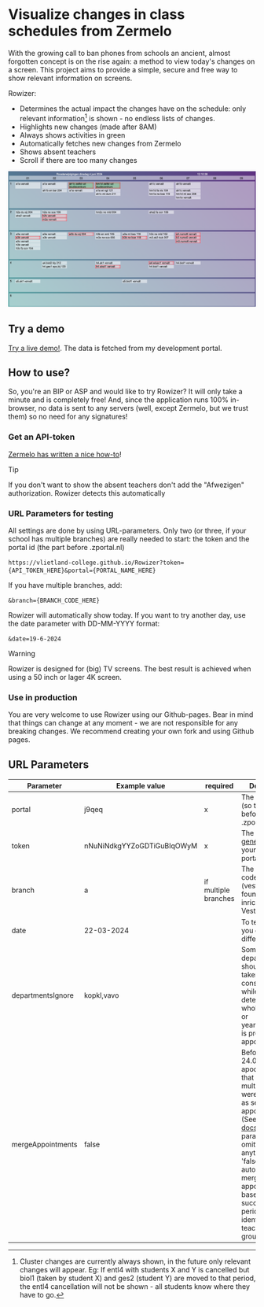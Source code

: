 # Visualize changes in class schedules from Zermelo

With the growing call to ban phones from schools an ancient, almost forgotten concept is on the rise again: a method 
to view today's changes on a screen. This project aims to provide a simple, secure and free way to show relevant 
information on screens. 

Rowizer: 
- Determines the actual impact the changes have on the schedule: only relevant information[^1] is shown - no endless lists of changes. 
- Highlights new changes (made after 8AM)
- Always shows activities in green 
- Automatically fetches new changes from Zermelo
- Shows absent teachers 
- Scroll if there are too many changes



[^1]:  Cluster changes are currently always shown, in the future only relevant changes will appear. Eg: If entl4 with students X and Y is cancelled but biol1 (taken by student X) and ges2 (student Y) are moved to that period, the entl4 cancellation will not be shown - all students know where they have to go.

![Screenshot of a live Rowizer example](/assets/img/example.png)

## Try a demo
[Try a live demo!](https://vlietland-college.github.io/Rowizer?token=2dj7g4pjs197hm263rmbq6m9i2&portal=j9qeq&date=19-6-2024&branch=a). The data is fetched from my development portal. 

## How to use?
So, you're an BIP or ASP and would like to try Rowizer? It will only take a minute and is completely free! And, since the application runs 100% in-browser, no data is sent to any servers (well, except Zermelo, but we trust them) so no need for any signatures!

### Get an API-token
[Zermelo has written a nice how-to](https://support.zermelo.nl/guides/applicatiebeheerder/koppelingen/overige-koppelingen-2/koppeling-met-overige-externe-partijen#stap_1_gebruiker_toevoegen)! 
> [!TIP]
> If you don't want to show the absent teachers don't add the "Afwezigen" authorization. Rowizer detects this automatically

### URL Parameters for testing
All settings are done by using URL-parameters. Only two (or three, if your school has multiple branches) are really needed to start: the token and the portal id (the part before .zportal.nl)
```
https://vlietland-college.github.io/Rowizer?token={API_TOKEN_HERE}&portal={PORTAL_NAME_HERE}
```
If you have multiple branches, add:
```
&branch={BRANCH_CODE_HERE}
```
Rowizer will automatically show today. If you want to try another day, use the date parameter with DD-MM-YYYY format:
```
&date=19-6-2024
```

> [!WARNING]
> Rowizer is designed for (big) TV screens. The best result is achieved when using a 50 inch or lager 4K screen. 

### Use in production
You are very welcome to use Rowizer using our Github-pages. Bear in mind that things can change at any moment - we are not responsible for any breaking changes. We recommend creating your own fork and using Github pages. 


## URL Parameters
|Parameter| Example value              | required           | Description                                                                                                                                                                      |
|------|----------------------------|--------------------|----------------------------------------------------------------------------------------------------------------------------------------------------------------------------------|
|portal| j9qeq                      | x                  | The zportal ID (so the part before .zportal.nl                                                                                                                                   |
|token| nNuNiNdkgYYZoGDTiGuBIqOWyM | x                  | The API-token [generated](https://support.zermelo.nl/guides/applicatiebeheerder/koppelingen/overige-koppelingen-2/koppeling-met-overige-externe-partijen) in your Zermelo portal |
|branch| a                          | if multiple branches | The branch code (vestigingscode) found in Portal inrichting -> Vestigingen                                                                                                       |
|date| 22-03-2024                 | | To test Rowizer you can use a different date                                                                                                                                     |
|departmentsIgnore| kopkl,vavo                 ||Some departments should not be taken into consideration while determining if a whole education or yearOfEducation is present in an appointment.|
|mergeAppointments| false                      | | Before Zermelo 24.07 apoointments that span multiple periods were published as seperate appointments. (See [the release docs](https://support.zermelo.nl/news/posts/release-2407#wat_is_een_publicatieblokn)). If this parameter is omitted or set to anything but 'false', Rowizer automatically merges these appointments based on successive periods and identical teachers and groups.
